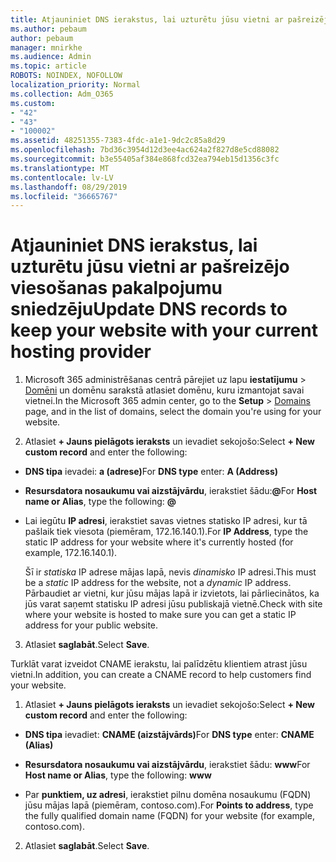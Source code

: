 ```yaml
---
title: Atjauniniet DNS ierakstus, lai uzturētu jūsu vietni ar pašreizējo viesošanas pakalpojumu sniedzēju
ms.author: pebaum
author: pebaum
manager: mnirkhe
ms.audience: Admin
ms.topic: article
ROBOTS: NOINDEX, NOFOLLOW
localization_priority: Normal
ms.collection: Adm_O365
ms.custom:
- "42"
- "43"
- "100002"
ms.assetid: 48251355-7383-4fdc-a1e1-9dc2c85a8d29
ms.openlocfilehash: 7bd36c3954d12d3ee4ac624a2f827d8e5cd88082
ms.sourcegitcommit: b3e55405af384e868fcd32ea794eb15d1356c3fc
ms.translationtype: MT
ms.contentlocale: lv-LV
ms.lasthandoff: 08/29/2019
ms.locfileid: "36665767"
---
```

# <a name="update-dns-records-to-keep-your-website-with-your-current-hosting-provider"></a><span data-ttu-id="45ae4-102">Atjauniniet DNS ierakstus, lai uzturētu jūsu vietni ar pašreizējo viesošanas pakalpojumu sniedzēju</span><span class="sxs-lookup"><span data-stu-id="45ae4-102">Update DNS records to keep your website with your current hosting provider</span></span>

1. <span data-ttu-id="45ae4-103">Microsoft 365 administrēšanas centrā pārejiet uz lapu **iestatījumu** > [Domēni](https://portal.office.com/adminportal/home#/Domains) un domēnu sarakstā atlasiet domēnu, kuru izmantojat savai vietnei.</span><span class="sxs-lookup"><span data-stu-id="45ae4-103">In the Microsoft 365 admin center, go to the **Setup** > [Domains](https://portal.office.com/adminportal/home#/Domains) page, and in the list of domains, select the domain you're using for your website.</span></span>

2. <span data-ttu-id="45ae4-104">Atlasiet **+ Jauns pielāgots ieraksts** un ievadiet sekojošo:</span><span class="sxs-lookup"><span data-stu-id="45ae4-104">Select **+ New custom record** and enter the following:</span></span>

  - <span data-ttu-id="45ae4-105">**DNS tipa** ievadei: **a (adrese)**</span><span class="sxs-lookup"><span data-stu-id="45ae4-105">For **DNS type** enter: **A (Address)**</span></span>

  - <span data-ttu-id="45ae4-106">**Resursdatora nosaukumu vai aizstājvārdu**, ierakstiet šādu:**@**</span><span class="sxs-lookup"><span data-stu-id="45ae4-106">For **Host name or Alias**, type the following: **@**</span></span>

  - <span data-ttu-id="45ae4-107">Lai iegūtu **IP adresi**, ierakstiet savas vietnes statisko IP adresi, kur tā pašlaik tiek viesota (piemēram, 172.16.140.1).</span><span class="sxs-lookup"><span data-stu-id="45ae4-107">For **IP Address**, type the static IP address for your website where it's currently hosted (for example, 172.16.140.1).</span></span>

    <span data-ttu-id="45ae4-108">Šī ir *statiska* IP adrese mājas lapā, nevis *dinamisko* IP adresi.</span><span class="sxs-lookup"><span data-stu-id="45ae4-108">This must be a  *static*  IP address for the website, not a  *dynamic*  IP address.</span></span> <span data-ttu-id="45ae4-109">Pārbaudiet ar vietni, kur jūsu mājas lapā ir izvietots, lai pārliecinātos, ka jūs varat saņemt statisku IP adresi jūsu publiskajā vietnē.</span><span class="sxs-lookup"><span data-stu-id="45ae4-109">Check with site where your website is hosted to make sure you can get a static IP address for your public website.</span></span>

3. <span data-ttu-id="45ae4-110">Atlasiet **saglabāt**.</span><span class="sxs-lookup"><span data-stu-id="45ae4-110">Select **Save**.</span></span>

<span data-ttu-id="45ae4-111">Turklāt varat izveidot CNAME ierakstu, lai palīdzētu klientiem atrast jūsu vietni.</span><span class="sxs-lookup"><span data-stu-id="45ae4-111">In addition, you can create a CNAME record to help customers find your website.</span></span>
  
1. <span data-ttu-id="45ae4-112">Atlasiet **+ Jauns pielāgots ieraksts** un ievadiet sekojošo:</span><span class="sxs-lookup"><span data-stu-id="45ae4-112">Select **+ New custom record** and enter the following:</span></span>

  - <span data-ttu-id="45ae4-113">**DNS tipa** ievadiet: **CNAME (aizstājvārds)**</span><span class="sxs-lookup"><span data-stu-id="45ae4-113">For **DNS type** enter: **CNAME (Alias)**</span></span>

  - <span data-ttu-id="45ae4-114">**Resursdatora nosaukumu vai aizstājvārdu**, ierakstiet šādu: **www**</span><span class="sxs-lookup"><span data-stu-id="45ae4-114">For **Host name or Alias**, type the following: **www**</span></span>

  - <span data-ttu-id="45ae4-115">Par **punktiem, uz adresi**, ierakstiet pilnu domēna nosaukumu (FQDN) jūsu mājas lapā (piemēram, contoso.com).</span><span class="sxs-lookup"><span data-stu-id="45ae4-115">For **Points to address**, type the fully qualified domain name (FQDN) for your website (for example, contoso.com).</span></span>

2. <span data-ttu-id="45ae4-116">Atlasiet **saglabāt**.</span><span class="sxs-lookup"><span data-stu-id="45ae4-116">Select **Save**.</span></span>
